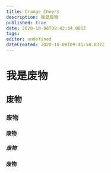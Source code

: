 ```yaml
---
title: Orange_Cheers
description: 我是废物
published: true
date: 2020-10-08T09:42:34.001Z
tags: 
editor: undefined
dateCreated: 2020-10-08T09:41:50.837Z
---
```


# 我是废物
## 废物
### 废物
#### 废物
##### 废物
**废物**